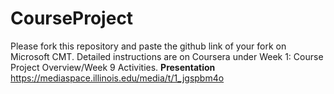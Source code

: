 # CourseProject

Please fork this repository and paste the github link of your fork on Microsoft CMT. Detailed instructions are on Coursera under Week 1: Course Project Overview/Week 9 Activities.
**Presentation**
https://mediaspace.illinois.edu/media/t/1_jgspbm4o
